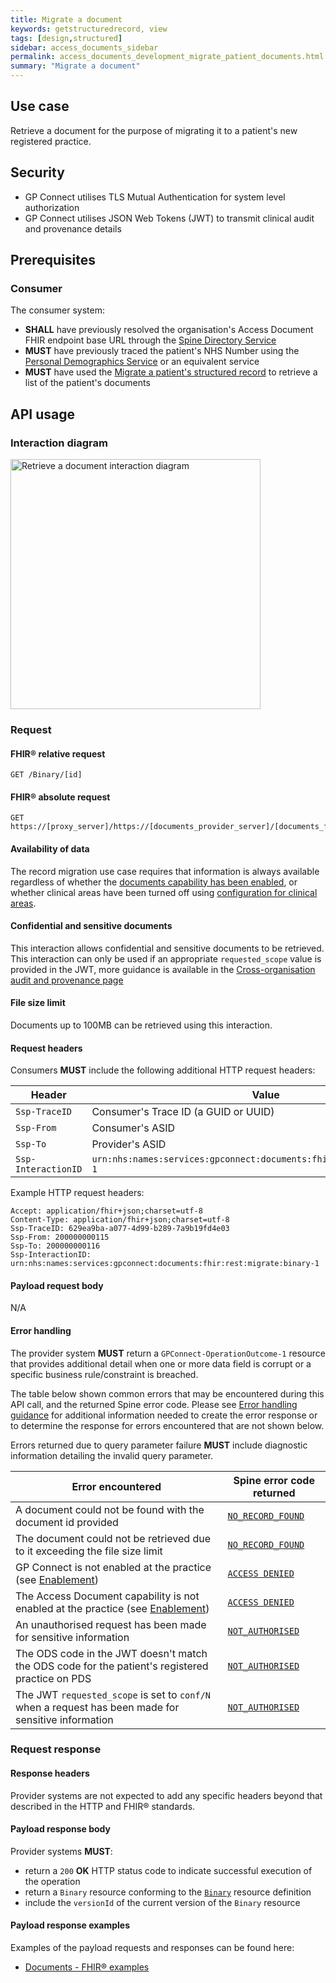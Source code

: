 ```yaml
---
title: Migrate a document
keywords: getstructuredrecord, view
tags: [design,structured]
sidebar: access_documents_sidebar
permalink: access_documents_development_migrate_patient_documents.html
summary: "Migrate a document"
---
```


## Use case ##

Retrieve a document for the purpose of migrating it to a patient's new registered practice.

## Security ##

- GP Connect utilises TLS Mutual Authentication for system level authorization
- GP Connect utilises JSON Web Tokens (JWT) to transmit clinical audit and provenance details

## Prerequisites ##

### Consumer ###

The consumer system:

- **SHALL** have previously resolved the organisation's Access Document FHIR endpoint base URL through the [Spine Directory Service](integration_spine_directory_service.html)
- **MUST** have previously traced the patient's NHS Number using the [Personal Demographics Service](integration_personal_demographic_service.html) or an equivalent service
- **MUST** have used the [Migrate a patient's structured record](accessrecord_structured_development_migrate_patient_record.html) to retrieve a list of the patient's documents

## API usage ##

### Interaction diagram ###

<img style="height: 400px;" alt="Retrieve a document interaction diagram" src="images/access_documents/documents-get-patient-document-interaction-diagram.png"/>

### Request ###

#### FHIR&reg; relative request ####

```http
GET /Binary/[id]
```

#### FHIR&reg; absolute request ####

```http
GET https://[proxy_server]/https://[documents_provider_server]/[documents_fhir_base]/Binary/[id]
```

#### Availability of data ####

The record migration use case requires that information is always available regardless of whether the [documents capability has been enabled](development_api_non_functional_requirements.html#enablement), or whether clinical areas have been turned off using [configuration for clinical areas](accessrecord_structured_development_clinical_area_config.html).

#### Confidential and sensitive documents ####

This interaction allows confidential and sensitive documents to be retrieved. This interaction can only be used if an appropriate `requested_scope` value is provided in the JWT, more guidance is available in the  <a href="integration_cross_organisation_audit_and_provenance.html#requested_scope-claim">Cross-organisation audit and provenance page</a>

#### File size limit ####

Documents up to 100MB can be retrieved using this interaction.

#### Request headers ####

Consumers **MUST** include the following additional HTTP request headers:

| Header               | Value                                                                   |
| ------               | -----                                                                   |
| `Ssp-TraceID`        | Consumer's Trace ID (a GUID or UUID)                                    |
| `Ssp-From`           | Consumer's ASID                                                         |
| `Ssp-To`             | Provider's ASID                                                         |
| `Ssp-InteractionID`  | `urn:nhs:names:services:gpconnect:documents:fhir:rest:migrate:binary-1` |

Example HTTP request headers:

```http
Accept: application/fhir+json;charset=utf-8
Content-Type: application/fhir+json;charset=utf-8
Ssp-TraceID: 629ea9ba-a077-4d99-b289-7a9b19fd4e03
Ssp-From: 200000000115
Ssp-To: 200000000116
Ssp-InteractionID: urn:nhs:names:services:gpconnect:documents:fhir:rest:migrate:binary-1
```

#### Payload request body ####

N/A

#### Error handling ####

The provider system **MUST** return a `GPConnect-OperationOutcome-1` resource that provides additional detail when one or more data field is corrupt or a specific business rule/constraint is breached.

The table below shown common errors that may be encountered during this API call, and the returned Spine error code. Please see [Error handling guidance](development_fhir_error_handling_guidance.html) for additional information needed to create the error response or to determine the response for errors encountered that are not shown below.

Errors returned due to query parameter failure **MUST** include diagnostic information detailing the invalid query parameter.

| Error encountered                                                                                                                             | Spine error code returned                                                                     |
| -----------------                                                                                                                             | -------------------------                                                                     |
| A document could not be found with the document id provided                                                                                   | [`NO_RECORD_FOUND`](development_fhir_error_handling_guidance.html#identity-validation-errors) |
| The document could not be retrieved due to it exceeding the file size limit                                                                   | [`NO_RECORD_FOUND`](development_fhir_error_handling_guidance.html#identity-validation-errors) |
| GP Connect is not enabled at the practice (see [Enablement](development_api_non_functional_requirements.html#enablement))                     | [`ACCESS DENIED`](development_fhir_error_handling_guidance.html#security-validation-errors)   |
| The Access Document capability is not enabled at the practice (see [Enablement](development_api_non_functional_requirements.html#enablement)) | [`ACCESS DENIED`](development_fhir_error_handling_guidance.html#security-validation-errors)   |
| An unauthorised request has been made for sensitive information                                                                               | [`NOT_AUTHORISED`](development_fhir_error_handling_guidance.html#security-validation-errors)  |
| The ODS code in the JWT doesn't match the ODS code for the patient's registered practice on PDS                                               | [`NOT_AUTHORISED`](development_fhir_error_handling_guidance.html#security-validation-errors)  |
| The JWT `requested_scope` is set to `conf/N` when a request has been made for sensitive information                                           | [`NOT_AUTHORISED`](development_fhir_error_handling_guidance.html#security-validation-errors)  |

### Request response ###

#### Response headers ####

Provider systems are not expected to add any specific headers beyond that described in the HTTP and FHIR® standards.

#### Payload response body ####

Provider systems **MUST**:

- return a `200` **OK** HTTP status code to indicate successful execution of the operation
- return a `Binary` resource conforming to the [`Binary`](access_documents_development_binary.html) resource definition
- include the `versionId` of the current version of the `Binary` resource

#### Payload response examples ####

Examples of the payload requests and responses can be found here:

- [Documents - FHIR&reg; examples](access_documents_development_fhir_examples_documents.html)
